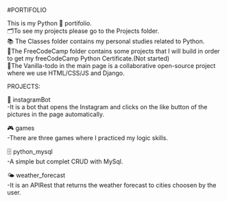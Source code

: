 #PORTIFOLIO

This is my Python 🐍 portifolio.  
🗂️To see my projects please go to the Projects folder.<br> 
📚 The Classes folder contains my personal studies related to Python.<br>
🔖The FreeCodeCamp folder contains some projects that I will build in order to get my freeCodeCamp Python Certificate.(Not started)<br>
🚀The Vanilla-todo in the main page is a collaborative open-source project where we use HTML/CSS/JS and Django.  

PROJECTS:

🤖 instagramBot<br>
-It is a bot that opens the Instagram and clicks on the like button of the pictures in the page automatically.

🎮 games<br>
-There are three games where I practiced my logic skills.

🗄️ python_mysql<br>
-A simple but complet CRUD with MySql.

🌤️ weather_forecast<br>
-It is an APIRest that returns the weather forecast to cities choosen by the user. 